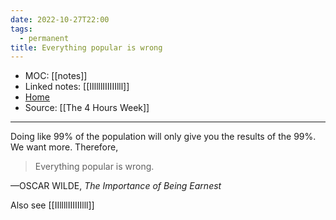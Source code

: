 ```yaml
---
date: 2022-10-27T22:00
tags:
  - permanent
title: Everything popular is wrong
---
```

- MOC: [[notes]]
- Linked notes: [[IIllllIIIIIIlll]]
- [Home](https://misudashi.ga/)
- Source: [[The 4 Hours Week]]
----------
Doing like 99% of the population will only give you the results of the 99%. We want more. Therefore,

> Everything popular is wrong.

—OSCAR WILDE, *The Importance of
Being Earnest*

Also see [[IIllllIIIIIIlll]]